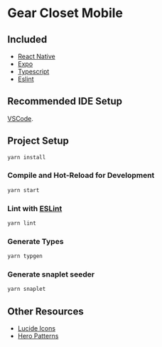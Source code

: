 # Gear Closet Mobile

## Included
* [React Native](https://reactnative.dev/)
* [Expo](https://expo.dev/)
* [Typescript](https://v3.vuejs.org/guide/typescript-support.html)
* [Eslint](https://eslint.vuejs.org)

## Recommended IDE Setup
[VSCode](https://code.visualstudio.com/).

## Project Setup

```sh
yarn install
```

### Compile and Hot-Reload for Development

```sh
yarn start
```

### Lint with [ESLint](https://eslint.org/)

```sh
yarn lint
```

### Generate Types

```sh
yarn typgen
```

### Generate snaplet seeder

```sh
yarn snaplet
```

## Other Resources
* [Lucide Icons](https://lucide.dev/icons/)
* [Hero Patterns](https://heropatterns.com/)